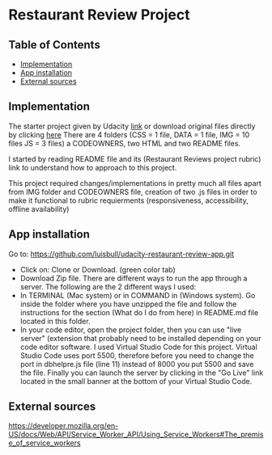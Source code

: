 # Restaurant Review Project


## Table of Contents

* [Implementation](#implementation)
* [App installation](#app-installation)
* [External sources](#external-sources)


## Implementation

The starter project given by Udacity [link](https://github.com/udacity/mws-restaurant-stage-1.git) or download original files directly by clicking [here](https://github.com/udacity/mws-restaurant-stage-1/archive/master.zip) There are 4 folders (CSS = 1 file, DATA = 1 file, IMG = 10 files JS = 3 files) a CODEOWNERS, two HTML and two README files.

I started by reading README file and its (Restaurant Reviews project rubric) link to understand how to approach to this project.

This project required changes/implementations in pretty much all files apart from IMG folder and CODEOWNERS file, creation of two .js files in order to make it functional to rubric requierments (responsiveness, accessibility, offline availability)



## App installation

Go to: https://github.com/luisbull/udacity-restaurant-review-app.git
  - Click on: Clone or Download.  (green color tab)
  - Download Zip file.
There are different ways to run the app through a server.  The following are the 2 different ways I used:
  - In TERMINAL (Mac system) or in COMMAND in (Windows system). Go inside the folder where you have unzipped the file and follow the instructions for the section (What do I do from here) in README.md file located in this folder.
  - In your code editor, open the project folder, then you can use "live server" (extension that probably need to be installed depending on your code editor software.  I used Virtual Studio Code for this project. Virtual Studio Code uses port 5500, therefore before you need to change the port in dbhelpre.js file (line 11) instead of 8000 you put 5500 and save the file. Finally you can launch the server by clicking in the "Go Live" link located in the small banner at the bottom of your Virtual Studio Code.  
  


## External sources

https://developer.mozilla.org/en-US/docs/Web/API/Service_Worker_API/Using_Service_Workers#The_premise_of_service_workers
